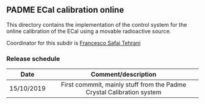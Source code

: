 ## PADME ECal calibration online ## 

This directory contains the implementation of the control system for the online calibration of the ECal using a movable radioactive source.

Coordinator for this subdir is [Francesco Safai Tehrani](mailto://francesco.safaitehrani@roma1.infn.it)

### Release schedule ###

| Date        | Comment/description                                                         |
|:-----------:|:---------------------------------------------------------------------------:|
| 15/10/2019  | First commmit, mainly stuff from the Padme Crystal Calibration system       |   
